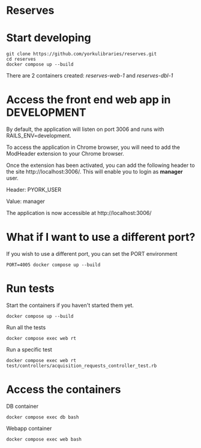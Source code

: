 # Reserves

# Start developing

```
git clone https://github.com/yorkulibraries/reserves.git
cd reserves
docker compose up --build
```

There are 2 containers created: *reserves-web-1* and *reserves-dbl-1*

# Access the front end web app in DEVELOPMENT 

By default, the application will listen on port 3006 and runs with RAILS_ENV=development.

To access the application in Chrome browser, you will need to add the ModHeader extension to your Chrome browser.

Once the extension has been activated, you can add the following header to the site http://localhost:3006/. This will enable you to login as **manager** user.

Header: PYORK_USER

Value: manager

The application is now accessible at http://localhost:3006/

# What if I want to use a different port?

If you wish to use a different port, you can set the PORT environment 

```
PORT=4005 docker compose up --build
```

# Run tests

Start the containers if you haven't started them yet.

```
docker compose up --build
```

Run all the tests

```
docker compose exec web rt 
```

Run a specific test
```
docker compose exec web rt test/controllers/acquisition_requests_controller_test.rb 
```

# Access the containers

DB container
```
docker compose exec db bash
```

Webapp container
```
docker compose exec web bash
```

